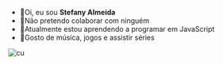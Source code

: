 - :kiss:Oi, eu sou **Stefany Almeida**
- :ribbon:Não pretendo colaborar com ninguém
- :kiss:Atualmente estou aprendendo a programar em JavaScript
- :ribbon:Gosto de música, jogos e assistir séries

![cu](https://i.gifer.com/origin/1c/1c29154636f73295ad5fe84068c7a180.gif)
<!---
ste-almeida/ste-almeida is a ✨ special ✨ repository because its `README.md` (this file) appears on your GitHub profile.
You can click the Preview link to take a look at your changes.
--->
